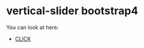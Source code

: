 # vertical-slider bootstrap4

You can look at here:

- [CLICK](eng1n3x.github.io/src/vertical-slider)
